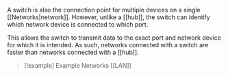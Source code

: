 A switch is also the connection point for multiple devices on a single [[Networks|network]]. However, unlike a [[hub]], the switch can identify which network device is connected to which port. 

This allows the switch to transmit data to the exact port and network device for which it is intended. As such, networks connected with a switch are faster than networks connected with a [[hub]].

> [!example] Example Networks
> [[LAN]]